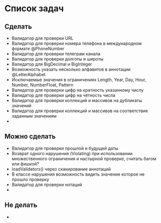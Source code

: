 # Список задач
## Сделать
* Валидатор для проверки URL
* Валидатор для проверки номера телефона в международном формате @PhoneNumber
* Валидатор для проверки телеграм канала
* Валидатор для проверки долготы и широты
* Валидатор для BigDecimal и BigInteger
* Возможность указать несколько алфавитов в аннотации @LetterAlphabet
* Исключаемые значения в ограничениях Length, Year, Day, Hour, Number, NumberFloat, Pattern
* Валидатор для проверки цифр на кратность указанному числу
* Валидатор для проверки цифр на чётность числа
* Валидатор для проверки коллекций и массивов на дубликаты значений
* Валидатор для проверки коллекций и массивов на соответствие заданным значениям
* 

## Можно сделать
* Валидатор для проверки прошлой и будущей даты
* Возврат одного нарушения (Violating) при использовании множественного ограничения и настырной проверке, считать багом или фишкой?
* loadValidators() через сканирование аннотаций
* В классе нарушения возможность видеть значение которое не прошло проверку
* Валидатор для проверки нотаций
*

## Не делать
*
